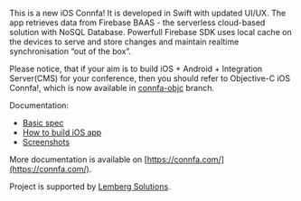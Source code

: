 
This is a new iOS Connfa! It is developed in Swift with updated UI/UX. The app retrieves data from Firebase BAAS - the serverless cloud-based solution with NoSQL Database. Powerfull Firebase SDK uses local cache on the devices to serve and store changes and maintain realtime synchronisation “out of the box”.

Please notice, that if your aim is to build iOS + Android + Integration Server(CMS) for your conference, then you should refer to Objective-C iOS Connfa!, which is now available in [connfa-objc](https://github.com/lemberg/connfa-ios/tree/connfa-objc) branch.

Documentation:
- [Basic spec](https://connfa.com/ios-swift/)
- [How to build iOS app](https://connfa.com/ios-swift/build/)
- [Screenshots](https://connfa.com/ios-swift/screenshots/)

More documentation is available on [https://connfa.com/](https://connfa.com/).

Project is supported by [Lemberg Solutions](https://lembergsolutions.com/).